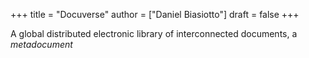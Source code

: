 +++
title = "Docuverse"
author = ["Daniel Biasiotto"]
draft = false
+++

A global distributed electronic library of interconnected documents, a _metadocument_
